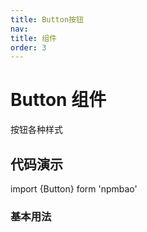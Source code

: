 ```yaml
---
title: Button按钮
nav:
title: 组件
order: 3
---
```


# Button 组件

按钮各种样式

## 代码演示

import {Button} form 'npmbao'

### 基本用法

<code src="./demo/index.tsx"></code>
